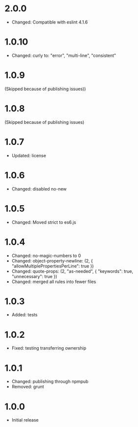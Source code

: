 # 2.0.0

-   Changed: Compatible with eslint 4.1.6


# 1.0.10

-   Changed: curly to: "error", "multi-line", "consistent"

# 1.0.9

(Skipped because of publishing issues))

# 1.0.8

(Skipped because of publishing issues)

# 1.0.7

-   Updated: license

# 1.0.6

-   Changed: disabled no-new

# 1.0.5

-   Changed: Moved strict to es6.js

# 1.0.4

-   Changed: no-magic-numbers to 0
-   Changed: object-property-newline: (2, { "allowMultiplePropertiesPerLine": true })
-   Changed: quote-props: (2, "as-needed", { "keywords": true, "unnecessary": true })
-   Changed: merged all rules into fewer files

# 1.0.3

-   Added: tests

# 1.0.2

-   Fixed: testing transferring ownership

# 1.0.1

-   Changed: publishing through npmpub
-   Removed: grunt

# 1.0.0

-   Initial release
